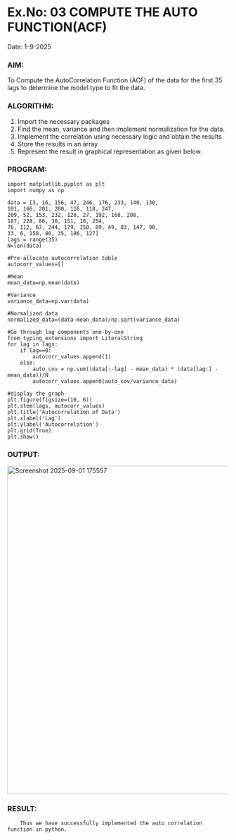 # Ex.No: 03   COMPUTE THE AUTO FUNCTION(ACF)
Date: 1-9-2025

### AIM:
To Compute the AutoCorrelation Function (ACF) of the data for the first 35 lags to determine the model
type to fit the data.
### ALGORITHM:
1. Import the necessary packages
2. Find the mean, variance and then implement normalization for the data.
3. Implement the correlation using necessary logic and obtain the results
4. Store the results in an array
5. Represent the result in graphical representation as given below.
### PROGRAM:
```
import matplotlib.pyplot as plt
import numpy as np

data = [3, 16, 156, 47, 246, 176, 233, 140, 130,
101, 166, 201, 200, 116, 118, 247,
209, 52, 153, 232, 128, 27, 192, 168, 208,
187, 228, 86, 30, 151, 18, 254,
76, 112, 67, 244, 179, 150, 89, 49, 83, 147, 90,
33, 6, 158, 80, 35, 186, 127]
lags = range(35)
N=len(data)

#Pre-allocate autocorrelation table
autocorr_values=[]

#Mean
mean_data=np.mean(data)

#Variance
variance_data=np.var(data)

#Normalized data
normalized_data=(data-mean_data)/np.sqrt(variance_data)

#Go through lag components one-by-one
from typing_extensions import LiteralString
for lag in lags:
    if lag==0:
        autocorr_values.append(1)
    else:
        auto_cov = np.sum((data[:-lag] - mean_data) * (data[lag:] - mean_data))/N 
        autocorr_values.append(auto_cov/variance_data)

#display the graph
plt.figure(figsize=(10, 6))
plt.stem(lags, autocorr_values)
plt.title('Autocorrelation of Data')
plt.xlabel('Lag')
plt.ylabel('Autocorrelation')
plt.grid(True)
plt.show()
```

### OUTPUT:
<img width="1353" height="746" alt="Screenshot 2025-09-01 175557" src="https://github.com/user-attachments/assets/e10a74a9-cafd-4b21-807c-cc15a8637e09" />


### RESULT:
        Thus we have successfully implemented the auto correlation function in python.
